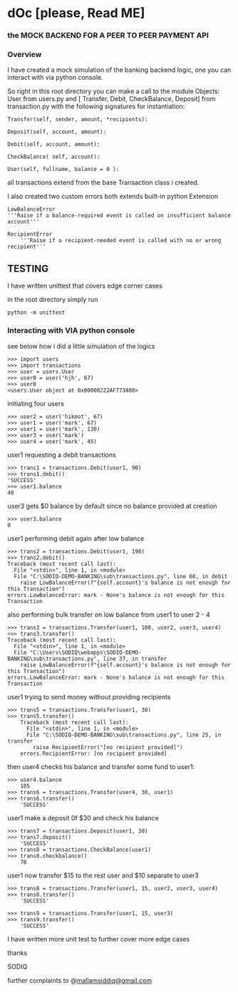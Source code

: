 # dOc [please, Read ME]

### the MOCK BACKEND FOR A PEER TO PEER PAYMENT API

### Overview

I have created a mock simulation of the banking backend logic, one you can interact with via python console. 

So right in this root directory you can make a call to the module Objects: User from users.py and [ Transfer, Debit, CheckBalance, Deposit] from transaction.py with the following signatures for instantiation:

	Transfer(self, sender, amount, *recipients):

	Deposit(self, account, amount):

	Debit(self, account, amount):

	CheckBalance( self, account):

	User(self, fullname, balance = 0 ):

all transactions extend from the base Transaction class i created.

I also created two custom errors both extends built-in python Extension

	LowBalanceError
	'''Raise if a balance-required event is called on insufficient balance account'''

	RecipientError
		'''Raise if a recipient-needed event is called with no or wrong recipient'''

## TESTING 

I have written unittest that covers edge corner cases

in the root directory simply run

	python -m unittest		

### Interacting with VIA python console

see below how i did a little simulation of the logics

	>>> import users
	>>> import transactions
	>>> user = users.User
	>>> user0 = user('hjh', 67)
	>>> user0
	<users.User object at 0x00000222AF773400>
	

initiating four users

	>>> user2 = user('hikmot', 67)
	>>> user1 = user('mark', 67)
	>>> user1 = user('mark', 130)
	>>> user3 = user('mark')
	>>> user4 = user('mark', 45)

user1 requesting a debit transactions

	>>> trans1 = transactions.Debit(user1, 90)
	>>> trans1.debit()
	'SUCCESS'
	>>> user1.balance
	40

user3 gets $0 balance by default since no balance provided at creation

	>>> user3.balance
	0

user1 performing debit again after low balance

	>>> trans2 = transactions.Debit(user1, 190)
	>>> trans2.debit()
	Traceback (most recent call last):
	  File "<stdin>", line 1, in <module>
	  File "C:\SODIQ-DEMO-BANKING\sub\transactions.py", line 66, in debit
	    raise LowBalanceError(f"{self.account}'s balance is not enough for this Transaction")
	errors.LowBalanceError: mark - None's balance is not enough for this Transaction

also performing bulk transfer on low balance from user1 to user 2 - 4

	>>> trans3 = transactions.Transfer(user1, 100, user2, user3, user4)
	>>> trans3.transfer()
	Traceback (most recent call last):
	  File "<stdin>", line 1, in <module>
	  File "C:\Users\SODIQ\webapps\SODIQ-DEMO-BANKING\sub\transactions.py", line 37, in transfer
	    raise LowBalanceError(f"{self.account}'s balance is not enough for this Transaction")
	errors.LowBalanceError: mark - None's balance is not enough for this Transaction



user1 trying to send money without providing recipients


	>>> trans5 = transactions.Transfer(user1, 30)
	>>> trans5.transfer()
		Traceback (most recent call last):
		  File "<stdin>", line 1, in <module>
		  File "C:\SODIQ-DEMO-BANKING\sub\transactions.py", line 25, in transfer
		    raise RecipientError("[no recipient provided]")
		errors.RecipientError: [no recipient provided]

then user4 checks his balance and transfer some fund to user1:

	
	>>> user4.balance
		105
	>>> trans6 = transactions.Transfer(user4, 30, user1)
	>>> trans6.transfer()
		'SUCCESS'

user1 make a deposit 0f $30 and check his balance

	>>> trans7 = transactions.Deposit(user1, 30)
	>>> trans7.deposit()
		'SUCCESS'
	>>> trans8 = transactions.CheckBalance(user1)
	>>> trans8.checkbalance()
		70


user1 now transfer $15 to the rest user and $10 separate to user3 

	>>> trans8 = transactions.Transfer(user1, 15, user2, user3, user4)
	>>> trans8.transfer()
		'SUCCESS'

	>>> trans9 = transactions.Transfer(user1, 15, user3)
	>>> trans9.transfer()
		'SUCCESS'

I have written more unit test to further cover more edge cases


thanks 

SODIQ


further complaints to @mallamsiddiq@gmail.com

